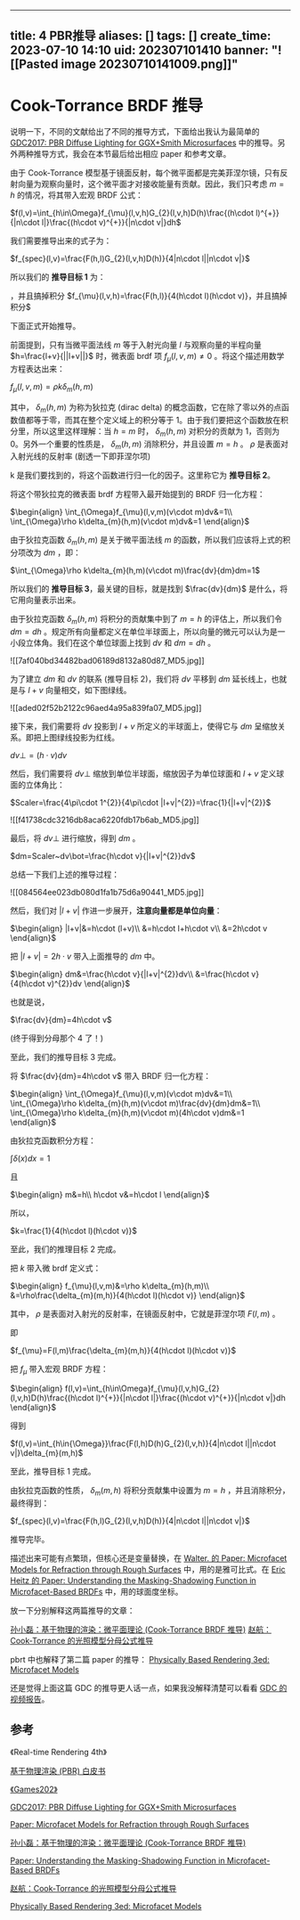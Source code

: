 
---
title: 4 PBR推导
aliases: []
tags: []
create_time: 2023-07-10 14:10
uid: 202307101410
banner: "![[Pasted image 20230710141009.png]]"
---


# Cook-Torrance BRDF 推导

说明一下，不同的文献给出了不同的推导方式，下面给出我认为最简单的 [GDC2017: PBR Diffuse Lighting for GGX+Smith Microsurfaces](https://ubm-twvideo01.s3.amazonaws.com/o1/vault/gdc2017/Presentations/Hammon_Earl_PBR_Diffuse_Lighting.pdf) 中的推导。另外两种推导方式，我会在本节最后给出相应 paper 和参考文章。

由于 Cook-Torrance 模型基于镜面反射，每个微平面都是完美菲涅尔镜，只有反射向量为观察向量时，这个微平面才对接收能量有贡献。因此，我们只考虑 $m=h$ 的情况，将其带入宏观 BRDF 公式：

 $f(l,v)=\int_{h\in\Omega}f_{\mu}(l,v,h)G_{2}(l,v,h)D(h)\frac{(h\cdot l)^{+}}{|n\cdot l|}\frac{(h\cdot v)^{+}}{|n\cdot v|}dh$

我们需要推导出来的式子为：

 $f_{spec}(l,v)=\frac{F(h,l)G_{2}(l,v,h)D(h)}{4|n\cdot l||n\cdot v|}$

所以我们的 **推导目标 1** 为：

，并且搞掉积分  $f_{\mu}(l,v,h)=\frac{F(h,l)}{4(h\cdot l)(h\cdot v)}，并且搞掉积分$

下面正式开始推导。

前面提到，只有当微平面法线 $m$ 等于入射光向量 $l$ 与观察向量的半程向量 $h=\frac{l+v}{||l+v||}$ 时，微表面 brdf 项 $f_{\mu}(l,v,m)\neq 0$ 。将这个描述用数学方程表达出来：

 $f_{\mu}(l,v,m)=\rho k\delta_{m}(h,m)$

其中， $\delta_{m}(h,m)$ 为称为狄拉克 (dirac delta) 的概念函数，它在除了零以外的点函数值都等于零，而其在整个定义域上的积分等于 1。由于我们要把这个函数放在积分里，所以这里这样理解：当 $h=m$ 时， $\delta_{m}(h,m)$ 对积分的贡献为 1，否则为 0。另外一个重要的性质是， $\delta_{m}(h,m)$ 消除积分，并且设置 $m=h$ 。 $\rho$ 是表面对入射光线的反射率 (剧透一下即菲涅尔项)

k 是我们要找到的，将这个函数进行归一化的因子。这里称它为 **推导目标 2**。

将这个带狄拉克的微表面 brdf 方程带入最开始提到的 BRDF 归一化方程：

 $\begin{align} \int_{\Omega}f_{\mu}(l,v,m)(v\cdot m)dv&=1\\ \int_{\Omega}\rho k\delta_{m}(h,m)(v\cdot m)dv&=1 \end{align}$

由于狄拉克函数 $\delta_{m}(h,m)$ 是关于微平面法线 $m$ 的函数，所以我们应该将上式的积分项改为 $dm$ ，即：

 $\int_{\Omega}\rho k\delta_{m}(h,m)(v\cdot m)\frac{dv}{dm}dm=1$

所以我们的 **推导目标 3**，最关键的目标，就是找到 $\frac{dv}{dm}$ 是什么，将它用向量表示出来。

由于狄拉克函数 $\delta_m(h,m)$ 将积分的贡献集中到了 $m=h$ 的评估上，所以我们令 $dm=dh$ 。规定所有向量都定义在单位半球面上，所以向量的微元可以认为是一小段立体角。我们在这个单位球面上找到 $dv$ 和 $dm=dh$ 。

![[7af040bd34482bad06189d8132a80d87_MD5.jpg]]

为了建立 $dm$ 和 $dv$ 的联系 (推导目标 2)，我们将 $dv$ 平移到 $dm$ 延长线上，也就是与 $l+v$ 向量相交，如下图绿线。

![[aded02f52b2122c96aed4a95a839fa07_MD5.jpg]]

接下来，我们需要将 $dv$ 投影到 $l+v$ 所定义的半球面上，使得它与 $dm$ 呈缩放关系。即把上图绿线投影为红线。

 $dv\bot=(h\cdot v)dv$

然后，我们需要将 $dv\bot$ 缩放到单位半球面，缩放因子为单位球面和 $l+v$ 定义球面的立体角比：

 $Scaler=\frac{4\pi\cdot 1^{2}}{4\pi\cdot |l+v|^{2}}=\frac{1}{|l+v|^{2}}$

![[f41738cdc3216db8aca6220fdb17b6ab_MD5.jpg]]

最后，将 $dv\bot$ 进行缩放，得到 $dm$ 。

 $dm=Scaler~dv\bot=\frac{h\cdot v}{|l+v|^{2}}dv$

总结一下我们上述的推导过程：

![[084564ee023db080d1fa1b75d6a90441_MD5.jpg]]

然后，我们对 $|l+v|$ 作进一步展开，**注意向量都是单位向量**：

 $\begin{align} |l+v|&=h\cdot (l+v)\\ &=h\cdot l+h\cdot v\\ &=2h\cdot v \end{align}$

把 $|l+v|=2h\cdot v$ 带入上面推导的 $dm$ 中。

 $\begin{align} dm&=\frac{h\cdot v}{|l+v|^{2}}dv\\ &=\frac{h\cdot v}{4(h\cdot v)^{2}}dv \end{align}$

也就是说，

 $\frac{dv}{dm}=4h\cdot v$

(终于得到分母那个 4 了！)

至此，我们的推导目标 3 完成。

将 $\frac{dv}{dm}=4h\cdot v$ 带入 BRDF 归一化方程：

 $\begin{align} \int_{\Omega}f_{\mu}(l,v,m)(v\cdot m)dv&=1\\ \int_{\Omega}\rho k\delta_{m}(h,m)(v\cdot m)\frac{dv}{dm}dm&=1\\ \int_{\Omega}\rho k\delta_{m}(h,m)(v\cdot m)(4h\cdot v)dm&=1 \end{align}$

由狄拉克函数积分方程：

 $\int\delta(x)dx=1$

且

 $\begin{align} m&=h\\ h\cdot v&=h\cdot l \end{align}$

所以，

 $k=\frac{1}{4(h\cdot l)(h\cdot v)}$

至此，我们的推理目标 2 完成。

把 $k$ 带入微 brdf 定义式：

 $\begin{align} f_{\mu}(l,v,m)&=\rho k\delta_{m}(h,m)\\ &=\rho\frac{\delta_{m}(m,h)}{4(h\cdot l)(h\cdot v)} \end{align}$

其中， $\rho$ 是表面对入射光的反射率，在镜面反射中，它就是菲涅尔项 $F(l,m)$ 。

即

 $f_{\mu}=F(l,m)\frac{\delta_{m}(m,h)}{4(h\cdot l)(h\cdot v)}$

把 $f_{\mu}$ 带入宏观 BRDF 方程：

 $\begin{align} f(l,v)=\int_{h\in\Omega}f_{\mu}(l,v,h)G_{2}(l,v,h)D(h)\frac{(h\cdot l)^{+}}{|n\cdot l|}\frac{(h\cdot v)^{+}}{|n\cdot v|}dh \end{align}$

得到

 $f(l,v)=\int_{h\in{\Omega}}\frac{F(l,h)D(h)G_{2}(l,v,h)}{4|n\cdot l||n\cdot v|}\delta_{m}(m,h)$

至此，推导目标 1 完成。

由狄拉克函数的性质， $\delta_{m}(m,h)$ 将积分贡献集中设置为 $m=h$ ，并且消除积分，最终得到：

 $f_{spec}(l,v)=\frac{F(h,l)G_{2}(l,v,h)D(h)}{4|n\cdot l||n\cdot v|}$

推导完毕。

描述出来可能有点繁琐，但核心还是变量替换，在 [Walter. 的 Paper: Microfacet Models for Refraction through Rough Surfaces](https://jcgt.org/published/0003/02/03/paper.pdf) 中，用的是雅可比式。在 [Eric Heitz 的 Paper: Understanding the Masking-Shadowing Function in Microfacet-Based BRDFs](https://jcgt.org/published/0003/02/03/paper.pdf) 中，用的球面度坐标。

放一下分别解释这两篇推导的文章：

[孙小磊：基于物理的渲染：微平面理论 (Cook-Torrance BRDF 推导)](https://zhuanlan.zhihu.com/p/152226698) [赵航：Cook-Torrance 的光照模型分母公式推导](https://zhuanlan.zhihu.com/p/34417784)

pbrt 中也解释了第二篇 paper 的推导： [Physically Based Rendering 3ed: Microfacet Models](https://www.pbr-book.org/3ed-2018/Reflection_Models/Microfacet_Models)

还是觉得上面这篇 GDC 的推导更人话一点，如果我没解释清楚可以看看 [GDC 的视频报告](https://www.gdcvault.com/play/1033723/PBR-Diffuse-Lighting-for-GGX)。

## 参考

《Real-time Rendering 4th》

[基于物理渲染 (PBR) 白皮书](https://github.com/QianMo/PBR-White-Paper/tree/master)

[《Games202》](https://www.bilibili.com/video/BV1YK4y1T7yY)

[GDC2017: PBR Diffuse Lighting for GGX+Smith Microsurfaces](https://ubm-twvideo01.s3.amazonaws.com/o1/vault/gdc2017/Presentations/Hammon_Earl_PBR_Diffuse_Lighting.pdf)

[Paper: Microfacet Models for Refraction through Rough Surfaces](https://jcgt.org/published/0003/02/03/paper.pdf)

[孙小磊：基于物理的渲染：微平面理论 (Cook-Torrance BRDF 推导)](https://zhuanlan.zhihu.com/p/152226698)

[Paper: Understanding the Masking-Shadowing Function in Microfacet-Based BRDFs](https://jcgt.org/published/0003/02/03/paper.pdf)

[赵航：Cook-Torrance 的光照模型分母公式推导](https://zhuanlan.zhihu.com/p/34417784)

[Physically Based Rendering 3ed: Microfacet Models](https://www.pbr-book.org/3ed-2018/Reflection_Models/Microfacet_Models)